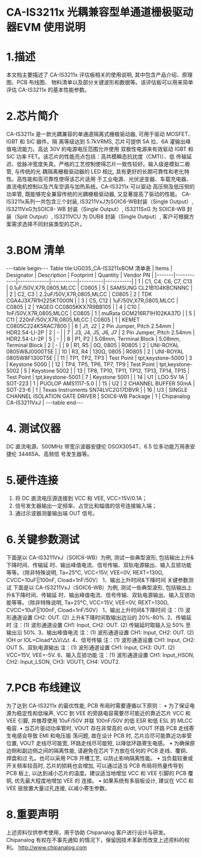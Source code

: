  # CA-IS3211x 光耦兼容型单通道栅极驱动器EVM 使用说明


# 1.描述
本文档主要描述了 CA-IS3211x 评估板相关的使用说明, 其中包含产品介绍、原理图、PCB 布线图、
物料清单以及部分关键波形和数据等。该评估板可以用来简单评估 CA-IS3211x 的基本性能参数。


# 2.芯片简介
CA-IS3211x 是一款光耦兼容的单通道隔离式栅极驱动器, 可用于驱动 MOSFET、IGBT 和 SiC 器件。隔
离等级达到 5.7kVRMS, 芯片可提供 5A 拉、6A 灌输出峰值电流能力。高达 30V 的电源电压范围允许使用
双极性电源来有效驱动 IGBT 和 SiC 功率 FET。该芯片的性能亮点包括：高共模瞬态抗扰度（CMTI）、低
传输延迟、低脉冲宽度失真。严格的工艺控制使得芯片一致性较好。输入级是模拟二极管, 与传统的光
耦隔离栅极驱动器的 LED 相比, 具有更好的长期可靠性和老化特性。高性能和高可靠性使得该芯片适用
于工业电源、光伏逆变器、车载充电器、直流电机控制以及汽车空调与加热系统。CA-IS3211x 可以驱动
高压侧及低压侧的功率管, 既能够完全兼容传统的光耦栅极驱动器, 又显著提高了驱动的性能。
CA-IS3211x系列一共包含三个封装, IS3211VxJ为SOIC6-WB封装（Single Output）, IS3211VxG为SOIC8-
WB 封装（Single Output）, IS3211SxG 为 SOIC8-WB 封装（Split Output）, IS3211VCU 为 DUB8 封装（Single
Output）, 客户可根据方案需求选择不同封装类型的芯片。


# 3.BOM 清单
---table begin---
Table tile:UG035_CA-IS3211xBOM 清单表
| Items | Designator | Description | Footprint | Quantity | Vendor PN |
|-------|------------|-------------|-----------|----------|-----------|
| 1     | C1, C4, C6, C7, C13 | 0.1uF/50V,X7R,0805,MLCC | C0805 | 5 | SAMSUNG CL21B104KBCNNNC |
| 2     | C2, C3     | 2.2uF/50V,X7R,0805,MLCC | C0805 | 2 | TDK CGA4J3X7R1H225KT000N |
| 3     | C5, C12    | 1uF/50V,X7R,0805,MLCC | C0805 | 2 | YAGEO CC0805KKX7R9BB105 |
| 4     | C10        | 1nF/50V,X7R,0805,MLCC | C0805 | 1 | muRata GCM216R71H102KA37D |
| 5     | C11        | 220nF/50V,X7R,0805,MLCC | C0805 | 1 | KEMET C0805C224K5RAC7800 |
| 6     | J1, J2     | 2 Pin Jumper, Pitch 2.54mm | HDR2.54-LI-2P | 2 | - |
| 7     | J3, J4, J5, J6, J7 | 2 Pin Jumper, Pitch 2.54mm | HDR2.54-LI-2P | 5 | - |
| 8     | P1, P2     | 5.08mm, Terminal Block | 5.08mm, Terminal Block | 2 | - |
| 9     | R1, R5     | 0Ω, 0805 | R0805 | 2 | UNI-ROYAL 0805W8J0000T5E |
| 10    | R3, R4     | 130Ω, 0805 | R0805 | 2 | UNI-ROYAL 0805W8F1300T5E |
| 11    | TP1, TP2, TP3 | Test Point | tpt,keystone-5000 | 3 | Keystone 5000 |
| 12    | TP4, TP5, TP6, TP7, TP9 | Test Point | tpt,keystone-5002 | 5 | Keystone 5002 |
| 13    | TP8, TP10, TP11, TP12, TP13, TP14, TP15 | Test Point | tpt,keystone-5001 | 7 | Keystone 5001 |
| 14    | U1         | LDO 5V 1A | SOT-223 | 1 | PUOLOP AMS1117-5.0 |
| 15    | U2         | 2 CHANNEL BUFFER 50mA | SOT-23-6 | 1 | Texas Instruments SN74LVC2G17DBVR |
| 16    | U3         | SINGLE CHANNEL ISOLATION GATE DRIVER | SOIC6-WB Package | 1 | Chipanalog CA-IS3211VxJ |
---table end---


# 4. 测试仪器
DC 直流电源、500MHz 带宽示波器安捷伦 DSOX3054T、6.5 位多功能万用表安捷伦 34465A、高频信
号发生器等。


# 5.硬件连接
1. 将 DC 直流电压源连接到 VCC 和 VEE, VCC=15V/0.1A；
2. 信号发生器输出一定频率、占空比和幅值的信号连接输入端；
3. 通过示波器测量输出端 OUT 信号。


# 6.关键参数测试
下面是以 CA-IS3211VxJ（SOIC6-WB）为例, 测试一些典型波形, 包括输出上升&下降时间、传输延
时、输出峰值电流、信号传输、双轨电源输出、输入互锁功能等等。（除非特殊说明, Ta=25℃, VCC=15V, 
VEE=0V, REXT=130Ω, CVCC=10uF||100nF, Cload=1nF/50V）
1、输出上升时间&下降时间
关键参数测试
下面是以 CA-IS3211VxJ（SOIC6-WB）为例, 测试一些典型波形, 包括输出上升&下降时间、传输延
时、输出峰值电流、信号传输、双轨电源输出、输入互锁功能等等。（除非特殊说明, Ta=25℃, VCC=15V, 
VEE=0V, REXT=130Ω, CVCC=10uF||100nF, Cload=1nF/50V）
1、输出上升时间&下降时间
注：(1) 波形通道设置 CH2: OUT. 
(2) 上升&下降时间取输出边沿的 20%-80%.
2、传输延时
注：(1) 波形通道设置 CH1: Input, CH2: OUT.
(2) 传输延时取输入沿 50% 至输出沿 50%.
3、输出峰值电流
注：(1) 波形通道设置 CH1: Input, CH2: OUT.
(2) IOH or IOL=Cload*△V/△t.
4、信号传输
注：(1) 波形通道设置 CH1: Input, CH2: OUT
 5、双轨电源输出
注：(1) 波形通道设置 CH1: Input, CH3: OUT.
(2) VCC=15V, VEE=-5V.
6、输入互锁功能
注：(1) 波形通道设置 CH1: Input_HSON, CH2: Input_LSON, CH3: VOUT1, CH4: VOUT2.


# 7.PCB 布线建议
为了达到 CA-IS3211x 的最优性能, PCB 布局时需要遵循以下原则：
• 为了保证电源为稳定性和低噪声, VCC 到 VEE 的旁路电容需要尽可能近的靠近芯片 VCC 和 VEE 引脚, 
并推荐使用 10uF/50V 并联 100nF/50V 的低 ESR 和低 ESL 的 MLCC 电容.
• 当芯片驱动功率管时, VOUT 存在非常高的 di/dt, VOUT 环路 PCB 走线寄生电感会导致 EMI 和电压振
荡问题, 故在设计 PCB 时, 芯片应尽可能靠近功率管位置, VOUT 走线尽可能宽, 环路走线尽可能短, 
以降低环路寄生电感。
• 为确保原边侧和副边侧之间的隔离性能, 请避免在芯片下方放在任何的 PCB 走线、覆铜、焊盘和过
孔。也可以采用 PCB 开槽工艺, 以防止影响隔离性能。
• 当负载较重或开关频率较高时, 芯片的损耗也会增加, 可以通过适当 PCB 布局将热量传导到 PCB 板上, 
以达到减小芯片的温度。建议适当地增加 VCC 和 VEE 引脚的 PCB 覆铜, 优先最大程度地增加 VEE 的
连接。
• 如果系统有多层板设计, 建议在 VCC 和 VEE 层放置大量过孔连接, 以减小寄生参数。


#  8.重要声明
上述资料仅供参考使用，用于协助 Chipanalog 客户进行设计与研发。Chipanalog 有权在不事先通知
的情况下，保留因技术革新而改变上述资料的权利。
 http://www.chipanalog.com
